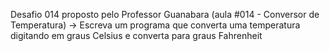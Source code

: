 Desafio 014 proposto pelo Professor Guanabara (aula #014 - Conversor de Temperatura)
-> Escreva um programa que converta uma temperatura digitando em graus Celsius e converta para graus Fahrenheit

